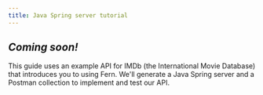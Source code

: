 ```yaml
---
title: Java Spring server tutorial
---
```


<!-- markdownlint-disable MD033 MD025 MD010 -->

## _Coming soon!_

This guide uses an example API for IMDb (the International Movie Database) that introduces you to using Fern. We'll generate a Java Spring server and a Postman collection to implement and test our API.
